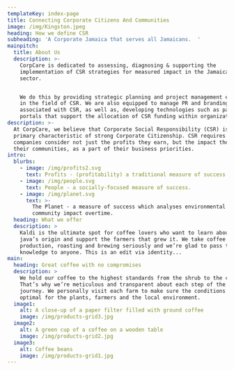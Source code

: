 ```yaml
---
templateKey: index-page
title: Connecting Corporate Citizens And Communities
image: /img/Kingston.jpeg
heading: How we define CSR
subheading: 'A Corporate Jamaica that serves all Jamaicans.  '
mainpitch:
  title: About Us
  description: >-
    CorpCare is dedicated to assessing, diagnosing & supporting the
    implementation of CSR strategies for measured impact in the Jamaican private
    sector.


    We do this by providing strategic planning and project management expertise
    in the field of CSR. We are also equipped to manage PR and branding
    associated with CSR, as well as, developing technologies such as payment
    portals that support the allocation of CSR funding within organizations.
description: >-
  At CorpCare, we believe that Corporate Social Responsibility (CSR) is a
  primary characteristic of strong Corporate Citizenship. CSR requires that
  companies consider not just the profits they earn, but the impact they have on
  their communities, as a part of their business priorities.
intro:
  blurbs:
    - image: /img/profits2.svg
      text: Profits - (profitability) a traditional measure of success.
    - image: /img/people.svg
      text: People - a socially-focused measure of success.
    - image: /img/planet.svg
      text: >-
        The Planet - a measure of success which analyses environmental and
        community impact overtime.
  heading: What we offer
  description: >
    Kaldi is the ultimate spot for coffee lovers who want to learn about their
    java’s origin and support the farmers that grew it. We take coffee
    production, roasting and brewing seriously and we’re glad to pass that
    knowledge to anyone. This is an edit via identity...
main:
  heading: Great coffee with no compromises
  description: >
    We hold our coffee to the highest standards from the shrub to the cup.
    That’s why we’re meticulous and transparent about each step of the coffee’s
    journey. We personally visit each farm to make sure the conditions are
    optimal for the plants, farmers and the local environment.
  image1:
    alt: A close-up of a paper filter filled with ground coffee
    image: /img/products-grid3.jpg
  image2:
    alt: A green cup of a coffee on a wooden table
    image: /img/products-grid2.jpg
  image3:
    alt: Coffee beans
    image: /img/products-grid1.jpg
---
```


